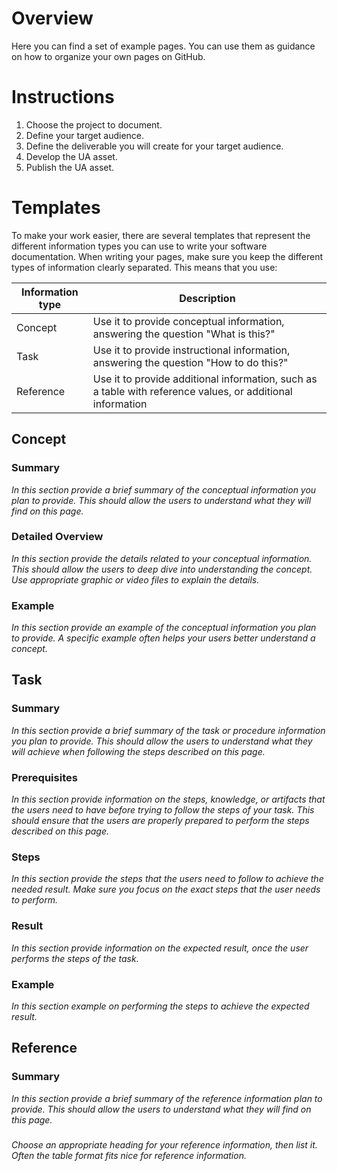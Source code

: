 # Overview
Here you can find a set of example pages. You can use them as guidance on how to organize your own pages on GitHub.
# Instructions
1. Choose the project to document.
2. Define your target audience.
3. Define the deliverable you will create for your target audience.
4. Develop the UA asset.
5. Publish the UA asset.
# Templates
To make your work easier, there are several templates that represent the different information types you can use to write your software documentation.
When writing your pages, make sure you keep the different types of information clearly separated. This means that you use:

| Information type | Description |
 --- | ---
| Concept | Use it to provide conceptual information, answering the question "What is this?" |
| Task | Use it to provide instructional information, answering the question "How to do this?" |
| Reference | Use it to provide additional information, such as a table with reference values, or additional information |
## Concept
### Summary
_In this section provide a brief summary of the conceptual information you plan to provide. This should allow the users to understand what they will find on this page._
### Detailed Overview
_In this section provide the details related to your conceptual information. This should allow the users to deep dive into understanding the concept. Use appropriate graphic or video files to explain the details._
### Example
_In this section provide an example of the conceptual information you plan to provide. A specific example often helps your users better understand a concept._


## Task
### Summary
_In this section provide a brief summary of the task or procedure information you plan to provide. This should allow the users to understand what they will achieve when following the steps described on this page._
### Prerequisites
_In this section provide information on the steps, knowledge, or artifacts that the users need to have before trying to follow the steps of your task. This should ensure that the users are properly prepared to perform the steps described on this page._
### Steps
_In this section provide the steps that the users need to follow to achieve the needed result. Make sure you focus on the exact steps that the user needs to perform._
### Result
_In this section provide information on the expected result, once the user performs the steps of the task._
### Example
_In this section example on performing the steps to achieve the expected result._

## Reference
### Summary
_In this section provide a brief summary of the reference information plan to provide. This should allow the users to understand what they will find on this page._
### <Freestyle Heading>
_Choose an appropriate heading for your reference information, then list it. Often the table format fits nice for reference information._